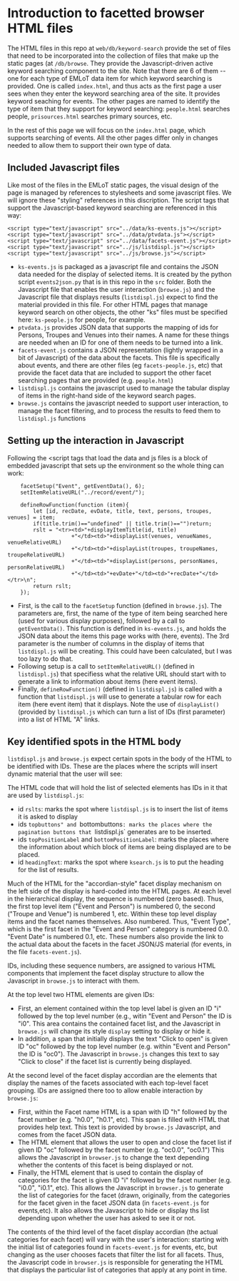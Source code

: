 # Introduction to facetted browser HTML files

The HTML files in this repo at `web/db/keyword-search` provide the set of files that need to be incorporated into the collection of files that make up the static pages (at `/db/browse`.  They provide the Javascript-driven active keyword searching component to the site.  Note that there are 6 of them -- one for each type of EMLoT data item for which keyword searching is provided.  One is called `index.html`, and thus acts as the first page a user sees when they enter the keyword searching area of the site.  It provides keyword seaching for events.  The other pages are named to identify the type of item that they support for keyword searching: `people.html` searches people, `prisources.html` searches primary sources, etc.

In the rest of this page we will focus on the `index.html` page, which supports searching of events.  All the other pages differ only in changes needed to allow them to support their own type of data.

## Included Javascript files
Like most of the files in the EMLoT static pages, the visual design of the page is managed by references to stylesheets and some javascript files.  We will ignore these "styling" references in this discription.  The script tags that support the Javascript-based keyword searching are referenced in this way:
```
<script type="text/javascript" src="../data/ks-events.js"></script>
<script type="text/javascript" src="../data/ptvdata.js"></script>
<script type="text/javascript" src="../data/facets-event.js"></script>
<script type="text/javascript" src="../js/listdispl.js"></script>
<script type="text/javascript" src="../js/browse.js"></script>
```
* `ks-events.js` is packaged as a javascript file and contains the JSON data needed for the display of selected items.  It is created by the python script `events2json.py` that is in this repo in the `src` folder.  Both the Javascript file that enables the user interaction (`browse.js`) and the Javascript file that displays results (`listdispl.js`) expect to find the material provided in this file. For other HTML pages that manage keyword search on other objects, the other "ks" files must be specified here: `ks-people.js` for people, for example.
* `ptvdata.js` provides JSON data that supports the mapping of ids for Persons, Troupes and Venues into their names.  A name for these things are needed when an ID for one of them needs to be turned into a link.
* `facets-event.js` contains a JSON representation (lightly wrapped in a bit of Javascript) of the data about the facets.  This file is specifically about events, and there are other files (eg `facets-people.js`, etc) that provide the facet data that are included to support the other facet searching pages that are provided (e.g. `people.html`)
* `listdispl.js` contains the javascript used to manage the tabular display of items in the right-hand side of the keyword search pages.
* `browse.js` contains the javascript needed to support user interaction, to manage the facet filtering, and to process the results to feed them to `listdispl.js` functions

## Setting up the interaction in Javascript
Following the \<script tags that load the data and js files is a block of embedded javascript that sets up the environment so the whole thing can work:
```
	facetSetup("Event", getEventData(), 6);
	setItemRelativeURL("../record/event/");
	
	defineRowFunction(function (item){
		let [id, recDate, evDate, title, text, persons, troupes, venues] = item;
		if(title.trim()=="undefined" || title.trim()=="")return;
		rslt = "<tr><td>"+displayItemTitle(id, title)
					+"</td><td>"+displayList(venues, venueNames, venueRelativeURL)
					+"</td><td>"+displayList(troupes, troupeNames, troupeRelativeURL)
					+"</td><td>"+displayList(persons, personNames, personRelativeURL)
					+"</td><td>"+evDate+"</td><td>"+recDate+"</td></tr>\n";
		return rslt;
	});
```
* First, is the call to the `facetSetup` function (defined in `browse.js`). The parameters are, first, the name of the type of item being searched here (used for various display purposes), followed by a call to `getEventData()`.  This function is defined in `ks-events.js`, and holds the JSON data about the items this page works with (here, events).  The 3rd parameter is the number of columns in the display of items that `listdispl.js` will be creating. This could have been calculated, but I was too lazy to do that.
* Following setup is a call to `setItemRelativeURL()` (defined in `listdispl.js`) that specifiess what the relative URL should start with to generate a link to information about items (here event items).
* Finally, `defineRowFunction()` (defined in `listdispl.js`) is called with a function that `listdispl.js` will use to generate a tabular row for each item (here event item) that it displays. Note the use of `displayList()` (provided by `listdispl.js` which can turn a list of IDs (first parameter) into a list of HTML "A" links.

## Key identified spots in the HTML body
`listdispl.js` and `browse.js` expect certain spots in the body of the HTML to be identified with IDs.  These are the places where the scripts will insert dynamic material that the user will see:

The HTML code that will hold the list of selected elements has IDs in it that are used by `listdispl.js`:
* id `rslts`: marks the spot where `listdispl.js` is to insert the list of items it is asked to display
* ids `topbuttons" and `bottombuttons`: marks the places where the pagination buttons that `listdispl.js` generates are to be inserted.
* ids `topPositionLabel` and `bottomPositionLabel`: marks the places where the information about which block of items are being displayed are to be placed.
* id `headingText`: marks the spot where `ksearch.js` is to put the heading for the list of results.

Much of the HTML for the "accordian-style" facet display mechanism on the left side of the display is hard-coded into the HTML pages. At each level in the hierarchical display, the sequence is numbered (zero based).  Thus, the first top level item ("Event and Person") is numbered 0, the second ("Troupe and Venue") is numbered 1, etc. Within these top level display items and the facet names themselves.  Also numbered.  Thus, "Event Type", which is the first facet in the "Event and Person" category is numbered 0.0. "Event Date" is numbered 0.1, etc. These numbers also provide the link to the actual data about the facets in the facet JSON/JS material (for events, in the file `facets-event.js`).

IDs, including these sequence numbers, are assigned to various HTML components that implement the facet display structure to allow the Javascript in `browse.js` to interact with them.

At the top level two HTML elements are given IDs:
* First, an element contained within the top level label is given an ID "i" followed by the top level number (e.g., witin "Event and Person" the ID is "i0". This area contains the contained facet list, and the Javascript in `browse.js` will change its style `display` setting to display or hide it.
* In addition, a span that initially displays the text "Click to open" is given ID "oc" followed by the top level number (e.g. within "Event and Person" the ID is "oc0"). The Javascript in `browse.js` changes this text to say "Click to close" if the facet list is currently being displayed.

At the second level of the facet display accordian are the elements that display the names of the facets associated with each top-level facet grouping.  IDs are assigned there too to allow enable interaction by `browse.js`:

* First, within the Facet name HTML is a span with ID "h" followed by the facet number (e.g. "h0.0", "h0.1", etc).  This span is filled with HTML that provides help text.  This text is provided by `browse.js` Javascript, and comes from the facet JSON data.
* The HTML element that allows the user to open and close the facet list if given ID "oc" followed by the facet number (e.g. "oc0.0", "oc0.1")  This allows the Javascript in `browser.js` to change the text depending whether the contents of this facet is being displayed or not.
* Finally, the HTML element that is used to contain the display of categories for the facet is given ID "i" followed by the facet number (e.g. "i0.0", "i0.1", etc).  This allows the Javascript in `browser.js` to generate the list of categories for the facet (drawn, originally, from the categories for the facet given in the facet JSON data (in `facets-event.js` for events,etc).  It also allows the Javascript to hide or display ths list depending upon whether the user has asked to see it or not.

The contents of the third level of the facet display accordian (the actual categories for each facet) will vary with the user's interaction: starting with the initial list of categories found in `facets-event.js` for events, etc, but changing as the user chooses facets that filter the list for all facets.  Thus, the Javascript code in `browser.js` is responsible for generating the HTML that displays the particular list of categories that apply at any point in time.
